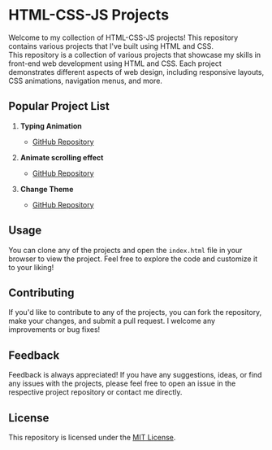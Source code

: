 # HTML-CSS-JS Projects

Welcome to my collection of HTML-CSS-JS projects! This repository contains various projects that I've built using HTML and CSS.<br>
This repository is a collection of various projects that showcase my skills in front-end web development using HTML and CSS. Each project demonstrates different aspects of web design, including responsive layouts, CSS animations, navigation menus, and more.


## Popular Project List

1. **Typing Animation**
   - [GitHub Repository](https://github.com/Mohit-Alive/Small-Projects/tree/main/Project-10%20Typing%20Animation)

2. **Animate scrolling effect**
   - [GitHub Repository](https://github.com/Mohit-Alive/Small-Projects/tree/main/Project-13%20Animate%20scrolling%20effect)

3. **Change Theme**
   - [GitHub Repository](https://github.com/Mohit-Alive/Small-Projects/tree/main/Project-12%20Change%20Theme)

## Usage

You can clone any of the projects and open the `index.html` file in your browser to view the project. Feel free to explore the code and customize it to your liking!

## Contributing

If you'd like to contribute to any of the projects, you can fork the repository, make your changes, and submit a pull request. I welcome any improvements or bug fixes!

## Feedback

Feedback is always appreciated! If you have any suggestions, ideas, or find any issues with the projects, please feel free to open an issue in the respective project repository or contact me directly.

## License

This repository is licensed under the [MIT License](LICENSE).
